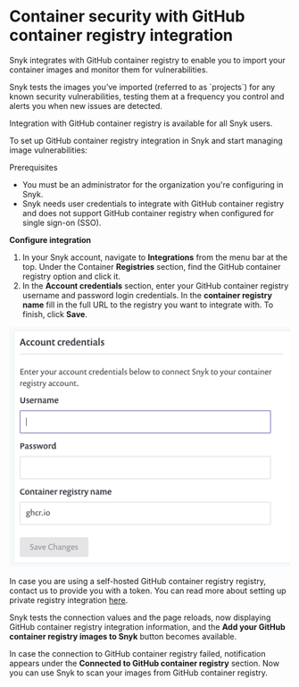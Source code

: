 # Container security with GitHub container registry integration

Snyk integrates with GitHub container registry to enable you to import your container images and monitor them for vulnerabilities.

Snyk tests the images you’ve imported \(referred to as \`projects\`\) for any known security vulnerabilities, testing them at a frequency you control and alerts you when new issues are detected.

Integration with GitHub container registry is available for all Snyk users.

To set up GitHub container registry integration in Snyk and start managing image vulnerabilities:

Prerequisites

* You must be an administrator for the organization you're configuring in Snyk.
* Snyk needs user credentials to integrate with GitHub container registry and does not support GitHub container registry when configured for single sign-on \(SSO\).

**Configure integration**

1. In your Snyk account, navigate to **Integrations** from the menu bar at the top. Under the Container **Registries** section, find the GitHub container registry option and click it.
2. In the **Account credentials** section, enter your GitHub container registry username and password login credentials. In the **container registry name** fill in the full URL to the registry you want to integrate with. To finish, click **Save**.

![mceclip1.png](../../../.gitbook/assets/mceclip1-4-.png)

In case you are using a self-hosted GitHub container registry registry, contact us to provide you with a token. You can read more about setting up private registry integration [here](https://docs.snyk.io/snyk-container/integrate-self-hosted-container-registries/snyk-integration-to-self-hosted-container-registries).

Snyk tests the connection values and the page reloads, now displaying GitHub container registry integration information, and the **Add your GitHub container registry images to Snyk** button becomes available.

In case the connection to GitHub container registry failed, notification appears under the **Connected to GitHub container registry** section. Now you can use Snyk to scan your images from GitHub container registry.



